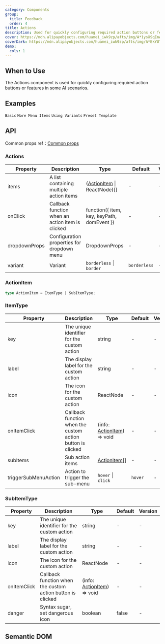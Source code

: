 ```yaml
---
category: Components
group:
  title: Feedback
  order: 4
title: Actions
description: Used for quickly configuring required action buttons or features in some AI scenarios.
cover: https://mdn.alipayobjects.com/huamei_iwk9zp/afts/img/A*1ysXSqEnAckAAAAAAAAAAAAADgCCAQ/original
coverDark: https://mdn.alipayobjects.com/huamei_iwk9zp/afts/img/A*EkYUTotf-eYAAAAAAAAAAAAADgCCAQ/original
demo:
  cols: 1
---
```


## When to Use

The Actions component is used for quickly configuring required action buttons or features in some AI scenarios.

## Examples

<!-- prettier-ignore -->
<code src="./demo/basic.tsx">Basic</code>
<code src="./demo/sub.tsx">More Menu Items</code>
<code src="./demo/variant.tsx">Using Variants</code>
<code src="./demo/preset.tsx">Preset Template</code>

## API

Common props ref：[Common props](/docs/react/common-props)

### Actions

| Property | Description | Type | Default | Version |
| --- | --- | --- | --- | --- |
| items | A list containing multiple action items | ([ActionItem](#actionitem) \| ReactNode)[] | - | - |
| onClick | Callback function when an action item is clicked | function({ item, key, keyPath, domEvent }) | - | - |
| dropdownProps | Configuration properties for dropdown menu | DropdownProps | - | - |
| variant | Variant | `borderless` \| `border` | `borderless` | - |

### ActionItem

```typescript
type ActionItem = ItemType | SubItemType;
```

### ItemType

| Property | Description | Type | Default | Version |
| --- | --- | --- | --- | --- |
| key | The unique identifier for the custom action | string | - | - |
| label | The display label for the custom action | string | - | - |
| icon | The icon for the custom action | ReactNode | - | - |
| onItemClick | Callback function when the custom action button is clicked | (info: [ActionItem](#actionitem)) => void | - | - |
| subItems | Sub action items | [ActionItem](#actionitem)[] | - | - |
| triggerSubMenuAction | Action to trigger the sub-menu | `hover` \| `click` | `hover` | - |

### SubItemType

| Property | Description | Type | Default | Version |
| --- | --- | --- | --- | --- |
| key | The unique identifier for the custom action | string | - | - |
| label | The display label for the custom action | string | - | - |
| icon | The icon for the custom action | ReactNode | - | - |
| onItemClick | Callback function when the custom action button is clicked | (info: [ActionItem](#actionitem)) => void | - | - |
| danger | Syntax sugar, set dangerous icon | boolean | false | - |

## Semantic DOM

<code src="./demo/_semantic.tsx" simplify="true"></code>

